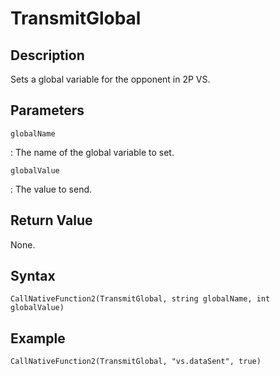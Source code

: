 # TransmitGlobal

## Description
Sets a global variable for the opponent in 2P VS.

## Parameters
`globalName`

:   The name of the global variable to set.

`globalValue`

:   The value to send.

## Return Value
None.

## Syntax
```
CallNativeFunction2(TransmitGlobal, string globalName, int globalValue)
```

## Example
```
CallNativeFunction2(TransmitGlobal, "vs.dataSent", true)
```